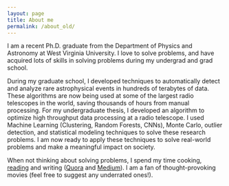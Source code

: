 ```yaml
---
layout: page
title: About me
permalink: /about_old/
---
```


I am a recent Ph.D. graduate from the Department of Physics and Astronomy at West Virginia University. I love to solve problems, and have acquired lots of skills in solving problems during my undergrad and grad school.  

During my graduate school, I developed techniques to automatically detect and analyze rare astrophysical events in hundreds of terabytes of data. These algorithms are now being used at some of the largest radio telescopes in the world, saving thousands of hours from manual processing. For my undergraduate thesis, I developed an algorithm to optimize high throughput data processing at a radio telescope. I used Machine Learning (Clustering, Random Forests, CNNs), Monte Carlo, outlier detection, and statistical modeling techniques to solve these research problems. I am now ready to apply these techniques to solve real-world problems and make a meaningful impact on society. 

When not thinking about solving problems, I spend my time cooking, [reading](https://www.goodreads.com/user/show/27276657-kshitij-aggarwal) and writing ([Quora](https://qr.ae/TVcWH2) and [Medium](https://medium.com/@kshitijaggarwal_13609)). I am a fan of thought-provoking movies (feel free to suggest any underrated ones!).